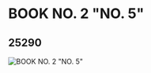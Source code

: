 # BOOK NO. 2 "NO. 5"
## 25290
![BOOK NO. 2 "NO. 5"](https://lc-www-live-s.legocdn.com/media/bricks/5/2/6138915.jpg)